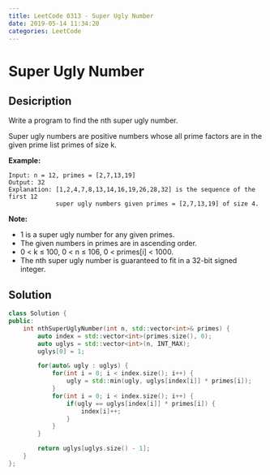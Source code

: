 ```yaml
---
title: LeetCode 0313 - Super Ugly Number
date: 2019-05-14 11:34:20
categories: LeetCode
---
```

# Super Ugly Number

<!--more-->

## Desicription

Write a program to find the nth super ugly number.

Super ugly numbers are positive numbers whose all prime factors are in the given prime list primes of size k.

**Example:**

```
Input: n = 12, primes = [2,7,13,19]
Output: 32 
Explanation: [1,2,4,7,8,13,14,16,19,26,28,32] is the sequence of the first 12 
             super ugly numbers given primes = [2,7,13,19] of size 4.
```

**Note:**

- 1 is a super ugly number for any given primes.
- The given numbers in primes are in ascending order.
- 0 < k ≤ 100, 0 < n ≤ 106, 0 < primes[i] < 1000.
- The nth super ugly number is guaranteed to fit in a 32-bit signed integer.

## Solution

```cpp
class Solution {
public:
    int nthSuperUglyNumber(int n, std::vector<int>& primes) {
        auto index = std::vector<int>(primes.size(), 0);
        auto uglys = std::vector<int>(n, INT_MAX);
        uglys[0] = 1;

        for(auto& ugly : uglys) {
            for(int i = 0; i < index.size(); i++) {
                ugly = std::min(ugly, uglys[index[i]] * primes[i]);
            }
            for(int i = 0; i < index.size(); i++) {
                if(ugly == uglys[index[i]] * primes[i]) {
                    index[i]++;
                }
            }
        }

        return uglys[uglys.size() - 1];
    }
};
```
